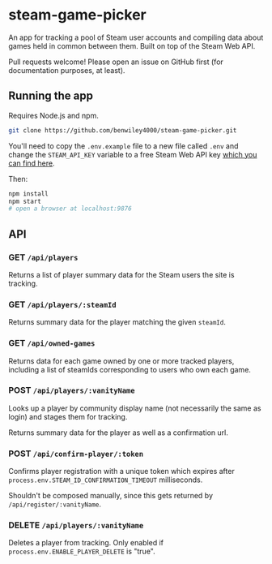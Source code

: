 # steam-game-picker

An app for tracking a pool of Steam user accounts and compiling data about games held in common between them. Built on top of the Steam Web API.

Pull requests welcome! Please open an issue on GitHub first (for documentation purposes, at least).

## Running the app

Requires Node.js and npm.

```bash
git clone https://github.com/benwiley4000/steam-game-picker.git
```

You'll need to copy the `.env.example` file to a new file called `.env` and change the `STEAM_API_KEY` variable to a free Steam Web API key [which you can find here](https://steamcommunity.com/dev/apikey).

Then:
```bash
npm install
npm start
# open a browser at localhost:9876
```

## API

### GET `/api/players`

Returns a list of player summary data for the Steam users the site is tracking.

### GET `/api/players/:steamId`

Returns summary data for the player matching the given `steamId`.

### GET `/api/owned-games`

Returns data for each game owned by one or more tracked players, including a list of steamIds corresponding to users who own each game.

### POST `/api/players/:vanityName`

Looks up a player by community display name (not necessarily the same as login) and stages them for tracking.

Returns summary data for the player as well as a confirmation url.

### POST `/api/confirm-player/:token`

Confirms player registration with a unique token which expires after `process.env.STEAM_ID_CONFIRMATION_TIMEOUT` milliseconds.

Shouldn't be composed manually, since this gets returned by `/api/register/:vanityName`.

### DELETE `/api/players/:vanityName`

Deletes a player from tracking. Only enabled if `process.env.ENABLE_PLAYER_DELETE` is "true".
